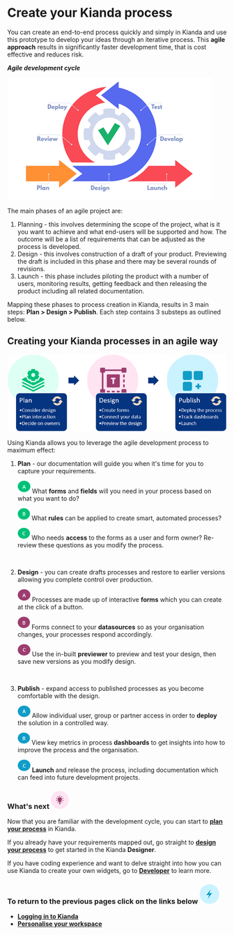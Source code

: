# Create your Kianda process #
You can create an end-to-end process quickly and simply in Kianda and use this prototype to develop your ideas through an iterative process. This **agile approach** results in significantly faster development time, that is cost effective and reduces risk.

***Agile development cycle***

![Agile approach](images/agile.png)

The main phases of an agile project are:

1. Planning - this involves determining the scope of the project, what is it you want to achieve and what end-users will be supported and how. The outcome will be a list of requirements that can be adjusted as the process is developed.
2. Design - this involves construction of a draft of your product. Previewing the draft is included in this phase and there may be several rounds of revisions. 
3. Launch - this phase includes piloting the product with a number of users, monitoring results, getting feedback and then releasing the product including all related documentation.

Mapping these phases to process creation in Kianda, results in 3 main steps: **Plan > Design > Publish**. Each step contains 3 substeps as outlined below.



## Creating your Kianda processes in an agile way ##



![Kianda process creation](images/flowchart.png)


Using Kianda allows you to leverage the agile development process to maximum effect:

1. **Plan** - our documentation will guide you when it's time for you to capture your requirements.

   ![A](images/greena.png) What **forms** and **fields** will you need in your process based on what you want to do?

   ![B](images/greenb.png) What **rules** can be applied to create smart, automated processes?

   ![C](images/greenc.png) Who needs **access** to the forms as a user and form owner? Re-review these questions as you modify the process.
 </br>  

 2. **Design** - you can create drafts processes and restore to earlier versions allowing you complete control over production.

    ![A](images/a.png) Processes are made up of interactive **forms** which you can create at the click of a button.

    ![B](images/b.png) Forms connect to your **datasources** so as your organisation changes, your processes respond accordingly.

    ![C](images/c.png) Use the in-built **previewer** to preview and test your design, then save new versions as you modify design.
</br>

3. **Publish** - expand access to published processes as you become comfortable with the design.

   ![A](images/bluea.png) Allow individual user, group or partner access in order to **deploy** the solution in a controlled way.

   ![B](images/blueb.png) View key metrics in process **dashboards** to get insights into how to improve the process and the organisation.

   ![C](images/bluec.png) **Launch** and release the process, including documentation which can feed into future development projects.
   
   


### What's next  ![Idea icon](images/18.png) ###

Now that you are familiar with the development cycle, you can start to [**plan your process**](getting-started/plan_process.md) in Kianda.

If you already have your requirements mapped out, go straight to [**design your process**](getting-started/design_process.md) to get started in the Kianda **Designer**.

If you have coding experience and want to delve straight into how you can use Kianda to create your own widgets, go to **[Developer](getting-started/developer.md)** to learn more.




### **To return to the previous pages click on the links below**  ![Idea icon](images/10.png) 

- **[Logging in to Kianda](getting-started/logging_in.md)**
- **[Personalise your workspace](getting-started/personalise_workspace.md)**


